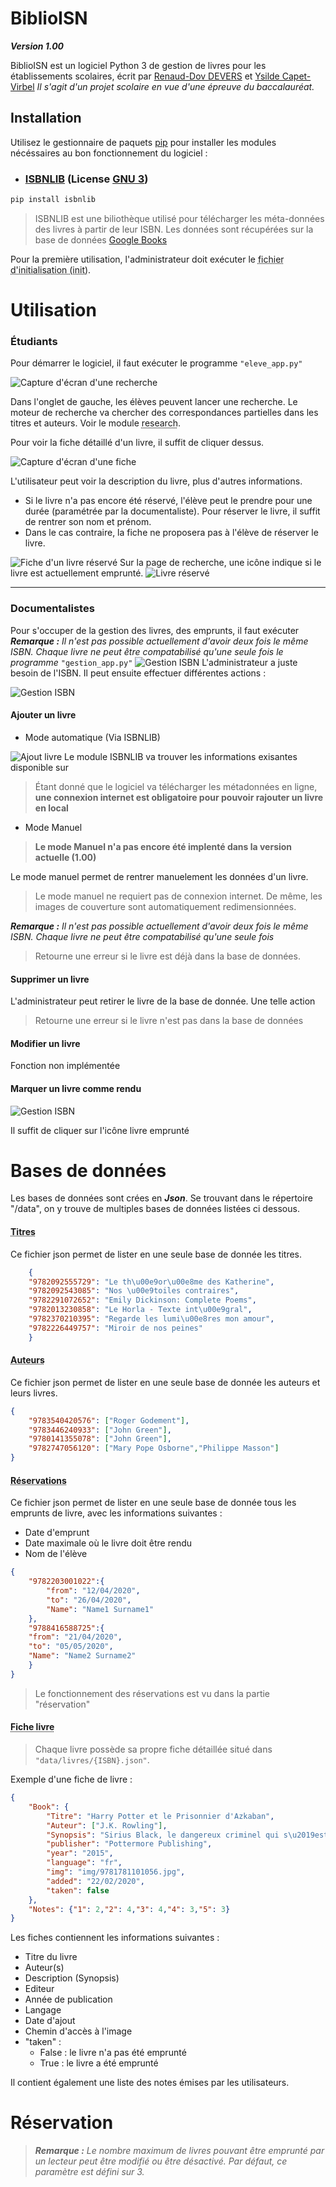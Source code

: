 **BiblioISN**
=====
***Version 1.00***

BiblioISN est un logiciel Python 3 de gestion de livres pour les établissements scolaires, écrit par [Renaud-Dov DEVERS](https://github.com/Renaud-Dov) et [Ysilde Capet-Virbel](https://github.com/Newody)
*Il s'agit d'un projet scolaire en vue d'une épreuve du baccalauréat.*
## Installation

Utilisez le gestionnaire de paquets [pip](https://pip.pypa.io/en/stable/) pour installer les modules nécéssaires au bon fonctionnement du logiciel :

* ### [ISBNLIB](https://pypi.org/project/isbnlib/) (License [GNU 3](https://www.gnu.org/licenses/gpl-3.0.html))

```bash
pip install isbnlib
```
>ISBNLIB est une biliothèque utilisé pour télécharger les méta-données des livres à partir de leur ISBN. Les données sont récupérées sur la base de données [Google Books](https://books.google.com)

Pour la première utilisation, l'administrateur doit exécuter le <abbr title="init.py">fichier d'initialisation (init)</abbr>.

# Utilisation

### **Étudiants**
Pour démarrer le logiciel, il faut exécuter le programme ```"eleve_app.py"```

<img src="screenshot/screenshot1.jpg" alt="Capture d'écran d'une recherche">

Dans l'onglet de gauche, les élèves peuvent lancer une recherche. Le moteur de recherche va chercher des correspondances partielles dans les titres et auteurs. Voir le module <abbr title="tools/research.py">research</abbr>.

Pour voir la fiche détaillé d'un livre, il suffit de cliquer dessus.

<img src="screenshot/screenshot2.jpg" alt="Capture d'écran d'une fiche">

L'utilisateur peut voir la description du livre, plus d'autres informations.

* Si le livre n'a pas encore été réservé, l'élève peut le prendre pour une durée (paramétrée par la documentaliste).
Pour réserver le livre, il suffit de rentrer son nom et prénom.
* Dans le cas contraire, la fiche ne proposera pas à l'élève de réserver le livre. 
<img src="screenshot/screenshot4.jpg" alt="Fiche d'un livre réservé">
Sur la page de recherche, une icône indique si le livre est actuellement emprunté.
<img src="screenshot/screenshot3.jpg" alt="Livre réservé">

---
### **Documentalistes**
Pour s'occuper de la gestion des livres, des emprunts, il faut exécuter ***Remarque :*** *Il n'est pas possible actuellement d'avoir deux fois le même ISBN. Chaque livre ne peut être compatabilisé qu'une seule fois le programme* ```"gestion_app.py"```
<img src="screenshot/screenshot5.jpg" alt="Gestion ISBN">
L'administrateur a juste besoin de l'ISBN. Il peut ensuite effectuer différentes actions :

<img src="screenshot/screenshot9.jpg" alt="Gestion ISBN">

#### Ajouter un livre
* Mode automatique (Via ISBNLIB)
<img src="screenshot/screenshot7.jpg" alt="Ajout livre">
Le module ISBNLIB va trouver les informations exisantes disponible sur

>Étant donné que le logiciel va télécharger les métadonnées en ligne, **une connexion internet est obligatoire pour pouvoir rajouter un livre en local**

* Mode Manuel
>**Le mode Manuel n'a pas encore été implenté dans la version actuelle (1.00)**

Le mode manuel permet de rentrer manuelement les données d'un livre.
>Le mode manuel ne requiert pas de connexion internet. De même, les images de couverture sont automatiquement redimensionnées.

***Remarque :*** _Il n'est pas possible actuellement d'avoir deux fois le même ISBN. Chaque livre ne peut être compatabilisé qu'une seule fois_


>Retourne une erreur si le livre est déjà dans la base de données.



#### Supprimer un livre
L'administrateur peut retirer le livre de la base de donnée. Une telle action 
>Retourne une erreur si le livre n'est pas dans la base de données

#### Modifier un livre
Fonction non implémentée

#### Marquer un livre comme rendu

<img src="screenshot/screenshot8.jpg" alt="Gestion ISBN">

Il suffit de cliquer sur l'icône livre emprunté

# Bases de données
Les bases de données sont crées en ***Json***. Se trouvant dans le répertoire "/data", on y trouve de multiples bases de données listées ci dessous.

#### <abbr title="data/title.json">Titres</abbr>
Ce fichier json permet de lister en une seule base de donnée les titres.

```json
    {
    "9782092555729": "Le th\u00e9or\u00e8me des Katherine",
    "9782092543085": "Nos \u00e9toiles contraires",
    "9782291072652": "Emily Dickinson: Complete Poems",
    "9782013230858": "Le Horla - Texte int\u00e9gral",
    "9782370210395": "Regarde les lumi\u00e8res mon amour",
    "9782226449757": "Miroir de nos peines"
    }
```
#### <abbr title="data/authors.json">Auteurs</abbr>
Ce fichier json permet de lister en une seule base de donnée les auteurs et leurs livres.
```json
{   
    "9783540420576": ["Roger Godement"],
    "9783446240933": ["John Green"],
    "9780141355078": ["John Green"],
    "9782747056120": ["Mary Pope Osborne","Philippe Masson"]
}
```
#### <abbr title="data/reservation.json">Réservations</abbr>
Ce fichier json permet de lister en une seule base de donnée tous les emprunts de livre, avec les informations suivantes :

* Date d'emprunt
* Date maximale où le livre doit être rendu
* Nom de l'élève
```json
{
    "9782203001022":{
        "from": "12/04/2020",
        "to": "26/04/2020",
        "Name": "Name1 Surname1"
    },
    "9788416588725":{
    "from": "21/04/2020",
    "to": "05/05/2020",
    "Name": "Name2 Surname2"
    }
}
```
>Le fonctionnement des réservations est vu dans la partie "réservation"
#### <abbr title="data/livres/{ISBN}.json">Fiche livre</abbr>
>Chaque livre possède sa propre fiche détaillée situé dans ```"data/livres/{ISBN}.json"```.

Exemple d'une fiche de livre :

```json
{
    "Book": {
        "Titre": "Harry Potter et le Prisonnier d'Azkaban",
        "Auteur": ["J.K. Rowling"],
        "Synopsis": "Sirius Black, le dangereux criminel qui s\u2019est \u00e9chapp\u00e9 de la forteresse d\u2019Azkaban, recherche Harry Potter. C\u2019est donc sous bonne garde que l\u2019apprenti sorcier fait sa troisi\u00e8me rentr\u00e9e. Au programme : des cours de divination, la fabrication d\u2019une potion de Ratatinage, le dressage des hippogriffes...",
        "publisher": "Pottermore Publishing",
        "year": "2015",
        "language": "fr",
        "img": "img/9781781101056.jpg",
        "added": "22/02/2020",
        "taken": false
    },
    "Notes": {"1": 2,"2": 4,"3": 4,"4": 3,"5": 3}
}
```
Les fiches contiennent les informations suivantes :

* Titre du livre
* Auteur(s)
* Description (Synopsis)
* Editeur
* Année de publication
* Langage
* Date d'ajout
* Chemin d'accès à l'image
* "taken" :
    * False : le livre n'a pas été emprunté
    * True : le livre a été emprunté

Il contient également une liste des notes émises par les utilisateurs.

# Réservation
>***Remarque :*** *Le nombre maximum de livres pouvant être emprunté par un lecteur peut être modifié ou être désactivé. Par défaut, ce paramètre est défini sur 3.*